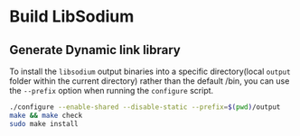 
# Build LibSodium


## Generate  Dynamic link library
To install the `libsodium` output binaries into a specific directory(local `output` folder within the current directory) rather than the default /bin,  you can use the `--prefix` option when running the `configure` script.
```bash
./configure --enable-shared --disable-static --prefix=$(pwd)/output
make && make check
sudo make install
```

